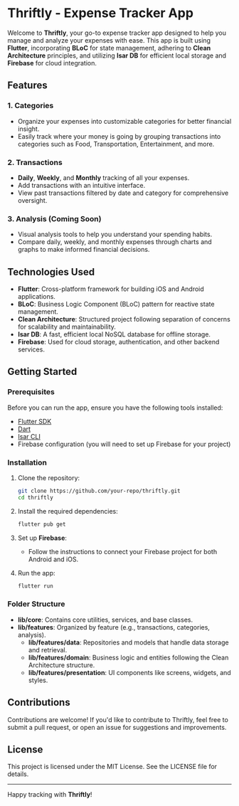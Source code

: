 # Thriftly - Expense Tracker App

Welcome to **Thriftly**, your go-to expense tracker app designed to help you manage and analyze your expenses with ease. This app is built using **Flutter**, incorporating **BLoC** for state management, adhering to **Clean Architecture** principles, and utilizing **Isar DB** for efficient local storage and **Firebase** for cloud integration.

## Features

### 1. Categories
- Organize your expenses into customizable categories for better financial insight.
- Easily track where your money is going by grouping transactions into categories such as Food, Transportation, Entertainment, and more.

### 2. Transactions
- **Daily**, **Weekly**, and **Monthly** tracking of all your expenses.
- Add transactions with an intuitive interface.
- View past transactions filtered by date and category for comprehensive oversight.

### 3. Analysis (Coming Soon)
- Visual analysis tools to help you understand your spending habits.
- Compare daily, weekly, and monthly expenses through charts and graphs to make informed financial decisions.

## Technologies Used

- **Flutter**: Cross-platform framework for building iOS and Android applications.
- **BLoC**: Business Logic Component (BLoC) pattern for reactive state management.
- **Clean Architecture**: Structured project following separation of concerns for scalability and maintainability.
- **Isar DB**: A fast, efficient local NoSQL database for offline storage.
- **Firebase**: Used for cloud storage, authentication, and other backend services.

## Getting Started

### Prerequisites

Before you can run the app, ensure you have the following tools installed:

- [Flutter SDK](https://flutter.dev/docs/get-started/install)
- [Dart](https://dart.dev/get-dart)
- [Isar CLI](https://isar.dev/)
- Firebase configuration (you will need to set up Firebase for your project)

### Installation

1. Clone the repository:

   ```bash
   git clone https://github.com/your-repo/thriftly.git
   cd thriftly
   ```

2. Install the required dependencies:

   ```bash
   flutter pub get
   ```

3. Set up **Firebase**:

   - Follow the instructions to connect your Firebase project for both Android and iOS.

4. Run the app:

   ```bash
   flutter run
   ```

### Folder Structure

- **lib/core**: Contains core utilities, services, and base classes.
- **lib/features**: Organized by feature (e.g., transactions, categories, analysis).
    - **lib/features/data**: Repositories and models that handle data storage and retrieval.
    - **lib/features/domain**: Business logic and entities following the Clean Architecture structure.
    - **lib/features/presentation**: UI components like screens, widgets, and styles.

## Contributions

Contributions are welcome! If you'd like to contribute to Thriftly, feel free to submit a pull request, or open an issue for suggestions and improvements.

## License

This project is licensed under the MIT License. See the LICENSE file for details.

---

Happy tracking with **Thriftly**!
